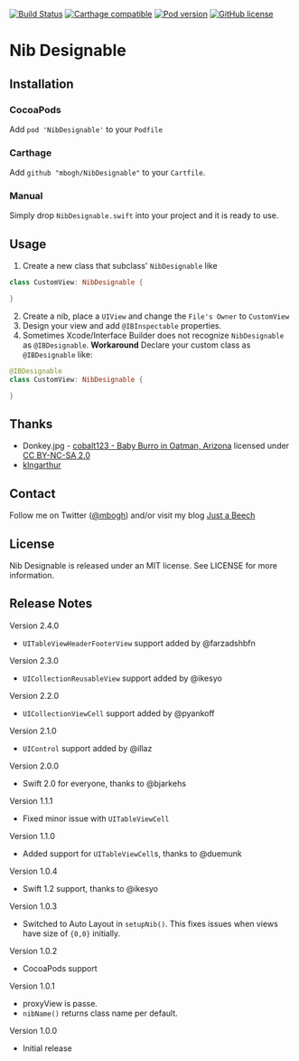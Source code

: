 [![Build Status](https://travis-ci.org/mbogh/NibDesignable.svg?branch=master)](https://travis-ci.org/mbogh/NibDesignable) 
[![Carthage compatible](https://img.shields.io/badge/Carthage-compatible-4BC51D.svg?style=flat)](https://github.com/Carthage/Carthage) 
[![Pod version](http://img.shields.io/cocoapods/v/NibDesignable.svg)](http://cocoadocs.org/docsets/NibDesignable/) 
[![GitHub license](https://img.shields.io/badge/license-MIT-lightgrey.svg)](https://raw.githubusercontent.com/mbogh/NibDesignable/master/LICENSE)

Nib Designable
=============

## Installation

### CocoaPods
Add `pod 'NibDesignable'` to your `Podfile`

### Carthage
Add `github "mbogh/NibDesignable"` to your `Cartfile`.

### Manual
Simply drop `NibDesignable.swift` into your project and it is ready to use.

## Usage

1. Create a new class that subclass' `NibDesignable` like
  ``` swift
  class CustomView: NibDesignable {

  }
  ```
2. Create a nib, place a `UIView` and change the `File's Owner` to `CustomView`
3. Design your view and add `@IBInspectable` properties.
4. Sometimes Xcode/Interface Builder does not recognize `NibDesignable` as `@IBDesignable`. **Workaround** Declare your custom class as `@IBDesignable` like:
  ``` swift
  @IBDesignable
  class CustomView: NibDesignable {

  }
  ```

## Thanks

- Donkey.jpg - [cobalt123 - Baby Burro in Oatman, Arizona](https://flic.kr/p/Gk2KR) licensed under [CC BY-NC-SA 2.0](https://creativecommons.org/licenses/by-nc-sa/2.0/)
- [klngarthur](http://www.reddit.com/user/klngarthur)

## Contact

Follow me on Twitter ([@mbogh](https://twitter.com/mbogh)) and/or visit my blog [Just a Beech](http://justabeech.com)

## License

Nib Designable is released under an MIT license. See LICENSE for more information.

## Release Notes

Version 2.4.0

- `UITableViewHeaderFooterView` support added by @farzadshbfn

Version 2.3.0

- `UICollectionReusableView` support added by @ikesyo

Version 2.2.0

- `UICollectionViewCell` support added by @pyankoff

Version 2.1.0

- `UIControl` support added by @illaz

Version 2.0.0

- Swift 2.0 for everyone, thanks to @bjarkehs

Version 1.1.1

- Fixed minor issue with `UITableViewCell`

Version 1.1.0

- Added support for `UITableViewCell`s, thanks to @duemunk

Version 1.0.4

- Swift 1.2 support, thanks to @ikesyo

Version 1.0.3

- Switched to Auto Layout in `setupNib()`. This fixes issues when views have size of `{0,0}` initially.

Version 1.0.2

- CocoaPods support

Version 1.0.1

- proxyView is passe.
- `nibName()` returns class name per default.

Version 1.0.0

- Initial release

